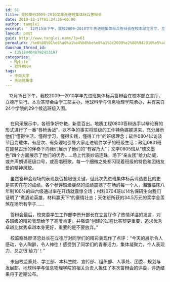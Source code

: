 ```yaml
---
id: 61
title: 我校举行2009—2010学年先进班集体标兵答辩会
date: 2010-12-17T05:24:36+00:00
author: tanglei
excerpt: ' 12月15日下午，我校2009—2010学年先进班集体标兵答辩会在校本部立言厅、立德厅举行。本次答辩会由学工部主办，地球科学与信息物理学院承办，共有来自24个学院的29个候选班级入围。 '
layout: post
guid: http://www.tanglei.name/?p=61
permalink: /%e6%88%91%e6%a0%a1%e4%b8%be%e8%a1%8c2009%e2%80%942010%e5%ad%a6%e5%b9%b4%e5%85%88%e8%bf%9b%e7%8f%ad%e9%9b%86%e4%bd%93%e6%a0%87%e5%85%b5%e7%ad%94%e8%be%a9%e4%bc%9a/
duoshuo_thread_id:
  - 1351844048792453197
categories:
  - MyLife
  - 软件0804
tags:
  - 中南大学
  - 先进班集体
---
```

   12月15日下午，我校2009—2010学年先进班集体标兵答辩会在校本部立言厅、立德厅举行。本次答辩会由学工部主办，地球科学与信息物理学院承办，共有来自24个学院的29个候选班级入围。 

<img src="http://news.its.csu.edu.cn/Common/Editor/UploadFile/2010121791453701.jpg" border="0" alt="" />
  
    在风采展示中，各班争妍夺艳，新意百出。地质工程0803答辩选手以辩论赛的形式进行了一番“唇枪舌战”，以不争的事实将班级的工作特色娓娓道来，充分展示他们“懂得生活，懂得学习，懂得实践，懂得工作”的班级理念；软件0804以访谈节目为载体，有层次、有条理地引导大家走进软件学子的班级生活；政治0801班在琵琶古乐的伴奏下向我们展示了他们的“有容乃大”；文学0805班从“瑰文墨色”四个方面展示了他们的优秀……场上代表妙语连珠，场下“亲友团”给力助威，或齐声朗诵班级口号，或高唱班歌，每一个细微之处都闪现着班级的特色和团结友爱的精神风貌。 
  
    虽然答辩会现场的表现是否抢眼很关键，但此次先进班集体标兵评选要比的更是实实在在的成绩。各个参评班级斐然的成绩震撼了在场的每一个人，湘雅临床八年制100%的四六级通过率在开场就震惊全场；材料0704班以14名保研生向我们证明了“煮酒论英雄，材料赢天下”的豪情壮志；天佑班所获的34.5万元的奖学金羡煞在场所有学子……  
  
    答辩会最后，校党委学生工作部李景升部长在立言厅作了热情洋溢的发言，对各班级的精彩表现给予了高度肯定，并强调“创建的过程比答辩更重要，追求优秀卓越比优秀卓越本身更好，重要的是不要放弃。”       

    校监察处廖济忠处长在立德厅对同学们的精彩表现作了点评：“今天的展示令人感动，令人陶醉，令人神往！感受到了同学们的青春活力，集体凝聚力，个人表现力，总之很‘给力’！”
  
    来自校监察处、学工部、本科生院、宣传部、组织部、人事处、团委、规划与发展部、地球科学与信息物理学院的相关负责人担任了本次答辩会的评委，评选结果将于近期公布。